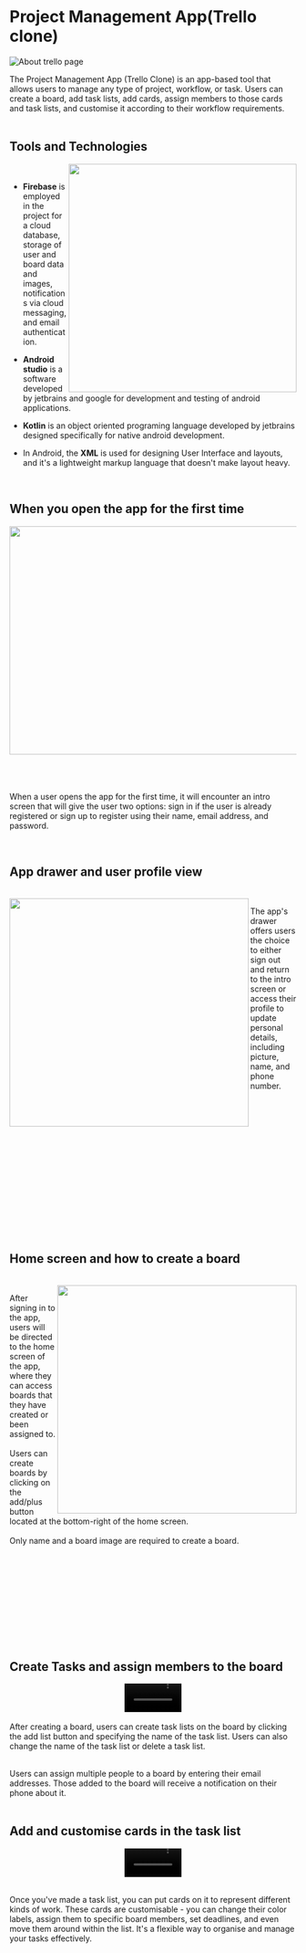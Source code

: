 # Project Management App(Trello clone)

![About trello page](https://github.com/Heatburst0/Trello/assets/91200862/f4864caf-1800-4893-8cc5-c9ce66b3a88c)


The Project Management App (Trello Clone) is an app-based tool that allows users to manage any type of project, workflow, or task. Users can create a board, add task lists, add cards, assign members to those cards and task lists, and customise it according to their workflow requirements.
<br />
<br />

## Tools and Technologies
<img align="right" src="https://github.com/Heatburst0/Trello/assets/91200862/a5e6b64b-f7ed-4ac2-88ab-219df8b0f571" width="400" height="400">

<br />

- **Firebase** is employed in the project for a cloud database, storage of user and board data and images, notifications via cloud messaging, and email authentication.

- **Android studio** is a software developed by jetbrains and google for development and testing of android applications.
- **Kotlin** is an object oriented programing language developed by jetbrains designed specifically for native android development.
-  In Android, the **XML** is used for designing User Interface and layouts, and it's a lightweight markup language that doesn't make layout heavy.

<br />


## When you open the app for the first time

<img src="https://github.com/Heatburst0/Trello/assets/91200862/46428028-e294-4256-8c34-fa8a351a6b03" width="700" height="400">
<br />
<br />
<br />
<br />

When a user opens the app for the first time, it will encounter an intro screen that will give the user two options: sign in if the user is already registered or sign up to register using their name, email address, and password.

<br />


## App drawer and user profile view

<br />
<img align="left" src="https://github.com/Heatburst0/Trello/assets/91200862/edca7b29-1319-4382-a1ba-45d3855aeb8e" width="420" height="400">

The app's drawer offers users the choice to either sign out and return to the intro screen or access their profile to update personal details, including picture, name, and phone number.

<br />
<br />
<br />
<br />
<br />
<br />
<br />
<br />
<br />
<br />
<br />
<br />
<br />
<br />

## Home screen and how to create a board

<br />
<img align="right" src="https://github.com/Heatburst0/Trello/assets/91200862/35de2357-6c78-4820-a694-22573862a660" width="420" height="400">

After signing in to the app, users will be directed to the home screen of the app, where they can access boards that they have created or been assigned to.
<br />
<br />
Users can create boards by clicking on the add/plus button located at the bottom-right of the home screen.
<br />
<br />
Only name and a board image are required to create a board.
<br />
<br />
<br />
<br />
<br />
<br />
<br />
<br />
<br />
<br />
<br />

## Create Tasks and assign members to the board

<div align="center">
  <video src="https://github.com/Heatburst0/Trello/assets/91200862/d536f4f5-2f7a-4a21-a469-6f26ae836ad1" width="100"/>
</div>
<br />
After creating a board, users can create task lists on the board by clicking the add list button and specifying the name of the task list. Users can also change the name of the task list or delete a task list.
<br />
<br />

Users can assign multiple people to a board by entering their email addresses. Those added to the board will receive a notification on their phone about it.
<br />
<br />
## Add and customise cards in the task list


<div align="center">
  <video src="https://github.com/Heatburst0/Trello/assets/91200862/1ad2303f-e375-458e-abaf-228956a3244f" width="100"/>
</div>
<br />

Once you've made a task list, you can put cards on it to represent different kinds of work. These cards are customisable - you can change their color labels, assign them to specific board members, set deadlines, and even move them around within the list. It's a flexible way to organise and manage your tasks effectively.











